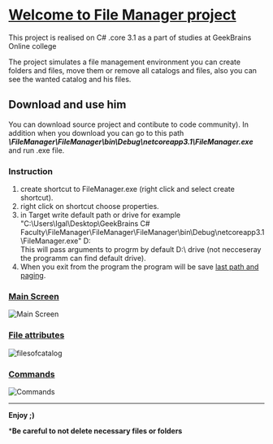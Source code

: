 # <ins>Welcome to File Manager project</ins> 
This project is realised on C# .core 3.1 as a part of studies at GeekBrains Online college

The project simulates a file management environment you can create folders and files, move them or remove all catalogs and files, also you can see the wanted catalog and his files.

## Download and use him
You can download source project and contibute to code community).
In addition when you download you can go to this path **_\FileManager\FileManager\bin\Debug\netcoreapp3.1\FileManager.exe_** and run .exe file.

### Instruction
1) create shortcut to FileManager.exe (right click and select create shortcut).
2) right click on shortcut choose properties.
3) in Target write default path or drive for example "C:\Users\Igal\Desktop\GeekBrains C# Faculty\FileManager\FileManager\FileManager\bin\Debug\netcoreapp3.1\FileManager.exe" D:\
This will pass arguments to progrm by default D:\ drive (not necceseray the programm can find default drive).
4) When you exit from the program the program will be save <ins>last path and paging</ins>.

### <ins>Main Screen</ins>

![Main Screen](https://user-images.githubusercontent.com/47335561/132255028-2ee24cd2-de37-4571-a05f-553263f54bb3.PNG)

### <ins>File attributes</ins>

![filesofcatalog](https://user-images.githubusercontent.com/47335561/132255188-1ba57999-6f35-475e-bb4f-6449272292fe.PNG)

### <ins>Commands</ins>

![Commands](https://user-images.githubusercontent.com/47335561/132255199-b0be9744-3e0f-423f-861a-56567ed897af.PNG)



-------------
**Enjoy ;)**

***Be careful to not delete necessary files or folders**
